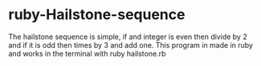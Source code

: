 # ruby-Hailstone-sequence
The hailstone sequence is simple, if and integer is even then divide by 2 and if it is odd then times by 3 and add one. This program in made in ruby and works in the terminal with ruby hailstone.rb
